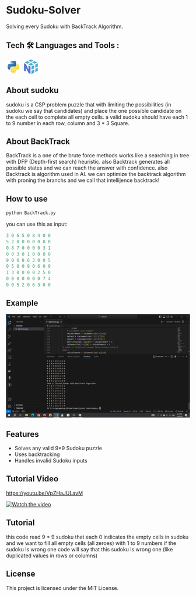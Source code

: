 # Sudoku-Solver
Solving every Sudoku with BackTrack Algorithm.

## Tech :hammer_and_wrench: Languages and Tools :

<div>
  <img src="https://github.com/devicons/devicon/blob/master/icons/python/python-original.svg" title="Python" alt="Python" width="40" height="40"/>&nbsp;
  <img src="https://github.com/devicons/devicon/blob/master/icons/numpy/numpy-original.svg" title="Numpy" alt="Numpy" width="40" height="40"/>&nbsp;
</div>

## About sudoku

sudoku is a CSP problem puzzle that with limiting the possibilities (in sudoku we say that candidates) and place the one possible candidate on the each cell to complete all empty cells.
a valid sudoku should have each 1 to 9 number in each row, column and 3 * 3 Square.

## About BackTrack

BackTrack is a one of the brute force methods works like a searching in tree with DFP (Depth-first search) heuristic. also Backtrack generates all possible states and we can reach the answer with confidence.
also Backtrack is algorithm used in AI. we can optimize the backtrack algorithm with proning the branchs and we call that intellijence backtrack!

## How to use

```python
python BackTrack.py
```

you can use this as input:
```python
3 0 6 5 0 8 4 0 0
5 2 0 0 0 0 0 0 0
0 8 7 0 0 0 0 3 1
0 0 3 0 1 0 0 8 0
9 0 0 8 6 3 0 0 5
0 5 0 0 9 0 6 0 0
1 3 0 0 0 0 2 5 0
0 0 0 0 0 0 0 7 4
0 0 5 2 0 6 3 0 0
```

## Example

<img src="1.png">

## Features

- Solves any valid 9×9 Sudoku puzzle
- Uses backtracking
- Handles invalid Sudoku inputs

## Tutorial Video

https://youtu.be/VpZHaJULavM

[![Watch the video](https://i.sstatic.net/Vp2cE.png)](https://youtu.be/VpZHaJULavM)

## Tutorial

this code read 9 * 9 sudoku that each 0 indicates the empty cells in sudoku and we want to fill all empty cells (all zeroes) with 1 to 9 numbers if the sudoku is wrong one code will say that this sudoku is wrong one (like duplicated values in rows or columns)  


## License

This project is licensed under the MIT License.

